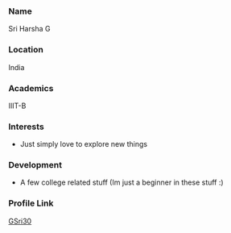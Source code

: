 ### Name
Sri Harsha G

### Location
India

### Academics

IIIT-B

### Interests

- Just simply love to explore new things

### Development

- A few college related stuff (Im just a beginner in these stuff :) 

### Profile Link

[GSri30](https://github.com/GSri30)
